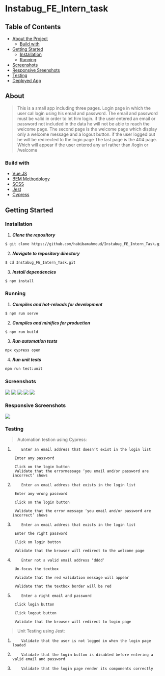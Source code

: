 # Instabug_FE_Intern_task

## Table of Contents

- [About the Project](#about)
  - [Build with](#build-with)
- [Getting Started](#getting-started)
  - [Installation](#installation)
  - [Running](#running)
- [Screenshots](#screenshots)
- [Responsive Sreenshots](#responsive-screenshots)
- [Testing](#testing)
- [Deployed App](https://instabug-fe-intern-task.vercel.app/login)

## About

> This is a small app including three pages. Login page in which the user cal login using his email and password. The email and password must be valid in order to let him login. if the user entered an email or password not included in the data he will not be able to reach the welcome page.
> The second page is the welcome page which display only a welcome message and a logout button.
> if the user logged out he will be redirected to the login page
> The last page is the 404 page. Which will appear if the user entered any url rather than /login or /welcome

### Build with

- [Vue JS](https://vuejs.org/)
- [BEM Methodology](http://getbem.com/)
- [SCSS](https://sass-lang.com/documentation/)
- [Jest](https://jestjs.io/)
- [Cypress](https://docs.cypress.io/)

## Getting Started

### Installation

1. **_Clone the repository_**

```sh
$ git clone https://github.com/habibamahmoud/Instabug_FE_Intern_Task.git
```

2. **_Navigate to repository directory_**

```sh
$ cd Instabug_FE_Intern_Task.git
```

3. **_Install dependencies_**

```sh
$ npm install
```

### Running

1. **_Compiles and hot-reloads for development_**

```sh
$ npm run serve
```

2. **_Compiles and minifies for production_**

```sh
$ npm run build
```

3. **_Run automation tests_**

```sh
npx cypress open
```

4. **_Run unit tests_**

```sh
npm run test:unit
```

### Screenshots

<img src="./src/assets/login.jpg">
<img src="./src/assets/validation.jpg">
<img src="./src/assets/validation1.jpg">
<img src="./src/assets/welcome.jpg">
<img src="./src/assets/error2.jpg">

### Responsive Screenshots

<img src="./src/assets/responsive.jpg">

### Testing

> Automation testion using Cypress:

1.         Enter an email address that doesn’t exist in the login list

        Enter any password

        Click on the login button
        Validate that the errormessage ‘you email and/or password are incorrect’ shows

2.         Enter an email address that exists in the login list

        Enter any wrong password

        Click on the login button

        Validate that the error message ‘you email and/or password are incorrect’ shows

3.         Enter an email address that exists in the login list

        Enter the right password

        Click on login button

        Validate that the browser will redirect to the welcome page

4.         Enter not a valid email address ‘dddd’

        Un-focus the textbox

        Validate that the red validation message will appear

        Validate that the textbox border will be red

5.         Enter a right email and password

        Click login button

        Click logout button

        Validate that the browser will redirect to login page

> Unit Testing using Jest:

1.         Validate that the user is not logged in when the login page loaded
2.         Validate that the login button is disabled before entering a valid email and password
3.         Validate that the login page render its components correctly
